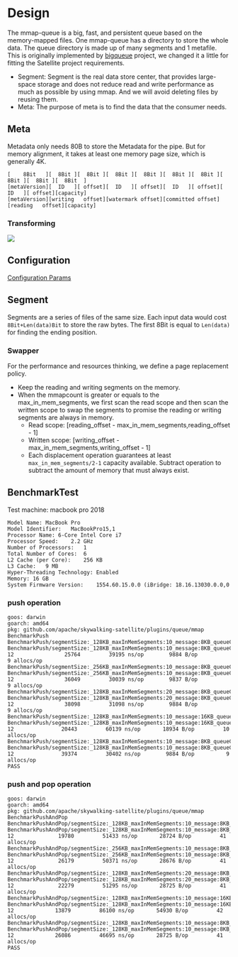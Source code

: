 # Design
The mmap-queue is a big, fast, and persistent queue based on the memory-mapped files. One mmap-queue has a directory to store the whole data. The queue directory is made up of many segments and 1 metafile. This is originally implemented by [bigqueue](https://github.com/grandecola/bigqueue) project, we changed it a little for fitting the Satellite project requirements.

- Segment: Segment is the real data store center, that provides large-space storage and does not reduce read and write performance as much as possible by using mmap. And we will avoid deleting files by reusing them.
- Meta: The purpose of meta is to find the data that the consumer needs.

## Meta
Metadata only needs 80B to store the Metadata for the pipe. But for memory alignment, it takes at least one memory page size, which is generally 4K.
```
[    8Bit   ][  8Bit ][  8Bit ][  8Bit ][  8Bit ][  8Bit ][  8Bit ][  8Bit ][  8Bit ][  8Bit  ]
[metaVersion][  ID   ][ offset][  ID   ][ offset][  ID   ][ offset][  ID   ][ offset][capacity]
[metaVersion][writing   offset][watermark offset][committed offset][reading   offset][capacity]

```
### Transforming

![](https://skywalking.apache.org/blog/2020-11-25-skywalking-satellite-0.1.0-design/offset-convert.jpg)

## Configuration
[Configuration Params](../../../configuration/queue.md)

## Segment
Segments are a series of files of the same size. Each input data would cost `8Bit+Len(data)Bit` to store the raw bytes. The first 8Bit is equal to `Len(data)` for finding the ending position. 
### Swapper
For the performance and resources thinking, we define a page replacement policy.

- Keep the reading and writing segments on the memory.
- When the mmapcount is greater or equals to the max_in_mem_segments, we first scan the read scope and then scan the written scope to swap the segments to promise the reading or writing segments are always in memory.
    - Read scope: [reading_offset - max_in_mem_segments,reading_offset - 1]
    - Written scope: [writing_offset - max_in_mem_segments,writing_offset - 1]
    - Each displacement operation guarantees at least `max_in_mem_segments/2-1` capacity available. Subtract operation to subtract the amount of memory that must always exist.

## BenchmarkTest
Test machine: macbook pro 2018

```
Model Name:	MacBook Pro
Model Identifier:	MacBookPro15,1
Processor Name:	6-Core Intel Core i7
Processor Speed:	2.2 GHz
Number of Processors:	1
Total Number of Cores:	6
L2 Cache (per Core):	256 KB
L3 Cache:	9 MB
Hyper-Threading Technology:	Enabled
Memory:	16 GB
System Firmware Version:	1554.60.15.0.0 (iBridge: 18.16.13030.0.0,0
```

### push operation

```
goos: darwin
goarch: amd64
pkg: github.com/apache/skywalking-satellite/plugins/queue/mmap
BenchmarkPush
BenchmarkPush/segmentSize:_128KB_maxInMemSegments:10_message:8KB_queueCapacity:10000
BenchmarkPush/segmentSize:_128KB_maxInMemSegments:10_message:8KB_queueCapacity:10000-12         	   25764	     39195 ns/op	    9884 B/op	       9 allocs/op
BenchmarkPush/segmentSize:_256KB_maxInMemSegments:10_message:8KB_queueCapacity:10000
BenchmarkPush/segmentSize:_256KB_maxInMemSegments:10_message:8KB_queueCapacity:10000-12         	   36049	     30039 ns/op	    9837 B/op	       9 allocs/op
BenchmarkPush/segmentSize:_128KB_maxInMemSegments:20_message:8KB_queueCapacity:10000
BenchmarkPush/segmentSize:_128KB_maxInMemSegments:20_message:8KB_queueCapacity:10000-12         	   38098	     31098 ns/op	    9884 B/op	       9 allocs/op
BenchmarkPush/segmentSize:_128KB_maxInMemSegments:10_message:16KB_queueCapacity:10000
BenchmarkPush/segmentSize:_128KB_maxInMemSegments:10_message:16KB_queueCapacity:10000-12        	   20443	     60139 ns/op	   18934 B/op	      10 allocs/op
BenchmarkPush/segmentSize:_128KB_maxInMemSegments:10_message:8KB_queueCapacity:100000
BenchmarkPush/segmentSize:_128KB_maxInMemSegments:10_message:8KB_queueCapacity:100000-12        	   39374	     30402 ns/op	    9884 B/op	       9 allocs/op
PASS
```
### push and pop operation
```
goos: darwin
goarch: amd64
pkg: github.com/apache/skywalking-satellite/plugins/queue/mmap
BenchmarkPushAndPop
BenchmarkPushAndPop/segmentSize:_128KB_maxInMemSegments:10_message:8KB_queueCapacity:10000
BenchmarkPushAndPop/segmentSize:_128KB_maxInMemSegments:10_message:8KB_queueCapacity:10000-12         	   19780	     51433 ns/op	   28724 B/op	      41 allocs/op
BenchmarkPushAndPop/segmentSize:_256KB_maxInMemSegments:10_message:8KB_queueCapacity:10000
BenchmarkPushAndPop/segmentSize:_256KB_maxInMemSegments:10_message:8KB_queueCapacity:10000-12         	   26179	     50371 ns/op	   28676 B/op	      41 allocs/op
BenchmarkPushAndPop/segmentSize:_128KB_maxInMemSegments:20_message:8KB_queueCapacity:10000
BenchmarkPushAndPop/segmentSize:_128KB_maxInMemSegments:20_message:8KB_queueCapacity:10000-12         	   22279	     51295 ns/op	   28725 B/op	      41 allocs/op
BenchmarkPushAndPop/segmentSize:_128KB_maxInMemSegments:10_message:16KB_queueCapacity:10000
BenchmarkPushAndPop/segmentSize:_128KB_maxInMemSegments:10_message:16KB_queueCapacity:10000-12        	   13879	     86100 ns/op	   54930 B/op	      42 allocs/op
BenchmarkPushAndPop/segmentSize:_128KB_maxInMemSegments:10_message:8KB_queueCapacity:100000
BenchmarkPushAndPop/segmentSize:_128KB_maxInMemSegments:10_message:8KB_queueCapacity:100000-12        	   26086	     46695 ns/op	   28725 B/op	      41 allocs/op
PASS
```
